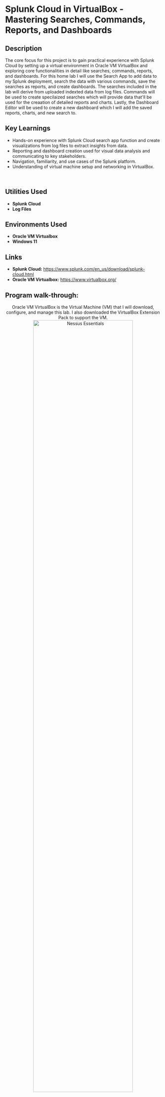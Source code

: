 <h1>Splunk Cloud in VirtualBox - Mastering Searches, Commands, Reports, and Dashboards</h1>

<h2>Description</h2>
The core focus for this project is to gain practical experience with Splunk Cloud by setting up a virtual environment in Oracle VM VirtualBox and exploring core functionalities in detail like searches, commands, reports, and dashboards. For this home lab I will use the Search App to add data to my Splunk deployment, search the data with various commands, save the searches as reports, and create dashboards. The searches included in the lab will derive from uploaded indexted data from log files. Commands will be used to create specilaized searches which will provide data that'll be used for the creaation of detailed reports and charts. Lastly, the Dashboard Editor will be used to create a new dashboard which I will add the saved reports, charts, and new search to. 
<br/>


<h2>Key Learnings</h2>

- Hands-on experience with Splunk Cloud search app function and create visualizations from log files to extract insights from data.
- Reporting and dashboard creation used for visual data analysis and communicating to key stakeholders.
- Navigation, familiarity, and use cases of the Splunk platform.
- Understanding of virtual machine setup and networking in VirtualBox.
<br/>


<h2>Utilities Used</h2>

- <b>Splunk Cloud</b>
- <b>Log Files</b>


<h2>Environments Used </h2>

- <b>Oracle VM Virtualbox</b> 
- <b>Windows 11</b>

<h2>Links</h2>

- <b>Splunk Cloud:</b> https://www.splunk.com/en_us/download/splunk-cloud.html
- <b>Oracle VM Virtualbox:</b> https://www.virtualbox.org/


<h2>Program walk-through:</h2>

<p align="center">
Oracle VM VirtualBox is the Virtual Machine (VM) that I will download, configure, and manage this lab. I also downloaded the VirtualBox Extension Pack to support the VM. <br/>
<img src="https://imgur.com/OeSOJfK.png" height="80%" width="80%" alt="Nessus Essentials"/> 
<br />
<br />
Downloaded Windows Server 2022 ISO and installed it to the VM. The reason for the server is to handle the organizational IT administrative related activities including user and device management, enterprise software file and storage management, etc.  <br/>
<img src="https://imgur.com/y7NeEIw.png" height="80%" width="80%" alt="Nessus Essentials"/>
<br />
<br />
As a requirement for the virtual machine, I must install an Operating System. I chose to install Windows 11. <br/>
<img src="https://imgur.com/mQbQbGG.png" height="80%" width="80%" alt="Nessus Essentials"/>
<br />
<br /> 
Once the VM is created and Windows 2022 is installed, the next step is to configure the IP settings. For this an internal NIC was created separate from the public facing internet (my home router). The IP for the internal NIC was set as 172.16.0.1, subnet mask of 255.255.255.0, and a DNS as 127.0.0.1.  <br/>
<img src="https://imgur.com/r4Wt8FY.png" height="80%" width="80%" alt="Nessus Essentials"/>
<br />
<br />
Now that the network is configured, I then installed Active Directory Domain Services (AD DS) and created a domain. Using the Server Manager, I selected the server in which I was going to install AD. The Fully Qualified Domain Name (FQDN) was set to ‘mydomain.com'.  <br/>
<img src="https://imgur.com/BOOwk3y.png" height="80%" width="80%" alt="Nessus Essentials"/>
<img src="https://imgur.com/ELJmJHc.png" height="80%" width="80%" alt="Nessus Essentials"/>
<br />
<br />
Next I created a dedicated domain admin account. This was done by creating an Organizational Unit (OU), which I named ‘Admin’, then creating a user to add to the Admin OU. For the purpose of this lab, the password policy was set to Password never expires. Once the user was successfully created, it was then added to the Domain Admins group. Finally, to ensure that the user was successfully created I logged into windows using credentials of the newly created user. <br/>
<img src="https://imgur.com/AQGZJn4.png" height="80%" width="80%" alt="Nessus Essentials"/>
<img src="https://imgur.com/I4vWPQB.png" height="80%" width="80%" alt="Nessus Essentials"/>
<img src="https://imgur.com/0P3qeaA.png" height="80%" width="80%" alt="Nessus Essentials"/>
<img src="https://imgur.com/rg1M70h.png" height="80%" width="80%" alt="Nessus Essentials"/>
<img src="https://imgur.com/37uVYKg.png" height="80%" width="80%" alt="Nessus Essentials"/>
<img src="https://imgur.com/1Svj0cg.png" height="80%" width="80%" alt="Nessus Essentials"/>
<br />
<br />
To allow the soon to be created Client to have access to be on the private virtual network and still be able to access the internet through the domain controller I installed the Remote Access Server (RAS) and Network Address Translation (NAT) through the Server Manager. The steps were as followed: Select Remote Access, add routing, selected Network Address Translation (NAT), and selected to use the previously configured IP addresses. <br/>
<img src="https://imgur.com/VF5Pk2R.png" height="80%" width="80%" alt="Nessus Essentials"/>
<img src="https://imgur.com/laLmN9a.png" height="80%" width="80%" alt="Nessus Essentials"/>
<img src="https://imgur.com/kmzXbSH.png" height="80%" width="80%" alt="Nessus Essentials"/>
<img src="https://imgur.com/NcYvzoM.png" height="80%" width="80%" alt="Nessus Essentials"/>
<br />
<br />
The next step is to Setup DHCP Server on the domain controller which will allow computers/ client computers on the network to automatically get their IP Address on the internal network. The steps were as followed: select DHCP Server, set a new scope which included an IP range of 172.16.0.100 – 172.16.0.200, a length of 24, and a subnet mask of 255.255.255.0. A Lease Duration was set to 8 days. The new scope was then successfully created. <br/>
<img src="https://imgur.com/etcPtVl.png" height="80%" width="80%" alt="Nessus Essentials"/>
<img src="https://imgur.com/FBFBJw4.png" height="80%" width="80%" alt="Nessus Essentials"/>
<img src="https://imgur.com/AU1zc9H.png" height="80%" width="80%" alt="Nessus Essentials"/>
<img src="https://imgur.com/VpMgj1X.png" height="80%" width="80%" alt="Nessus Essentials"/>
<img src="https://imgur.com/ZW8DpVZ.png" height="80%" width="80%" alt="Nessus Essentials"/>
<br />
<br />
A PowerShell Script was used to create 1,052 users to add to Active Directory. A PowerShell script was created to set the password for all 1,052 users to ‘Password1’ and retrieve the list of users from a .txt file that was created. Furthermore, a loop script was used to format the first name, last name, and username for each user. To bypass the security feature in PowerShell I had to unrestrict the security policy. The script was then run to add the users to Active Directory. <br/>
<img src="https://imgur.com/PuoRSJC.png" height="80%" width="80%" alt="Nessus Essentials"/>
<img src="https://imgur.com/Pt4vuBy.png" height="80%" width="80%" alt="Nessus Essentials"/>
<img src="https://imgur.com/Ky3j4Bo.png" height="80%" width="80%" alt="Nessus Essentials"/>
<br />
<br />
To verify that all users were added to Active Directory, I opened the created ‘_USERS’ Organizational Unit. All users were successfully added. <br/>
<img src="https://imgur.com/Z5HDcJT.png" height="80%" width="80%" alt="Nessus Essentials"/>
<br />
<br />
A separate VM was created and configured for the Client in which Windows 11 Pro was installed. This VM will be used to connect to the domain. During the installation of Windows 11, there was an error in need of troubleshooting. To troubleshoot this error, I opened the Registry Editor from the command line window, created a new key and named it ‘LabConfig’ for the local machine then create four new DWORD (32-bit) Values; Bypass BypassTPMCheck, BypassCPUCheck, BypassRAMCheck, and BypassSecureBootCheck. The troubleshoot was successful, and I was then able to finish installing Windows 11 to the VM.  <br/>
<img src="https://imgur.com/XvcbwJc.png" height="80%" width="80%" alt="Nessus Essentials"/> 
<img src="https://imgur.com/opAuQ9m.png" height="80%" width="80%" alt="Nessus Essentials"/>
<img src="https://imgur.com/T19k2lR.png" height="80%" width="80%" alt="Nessus Essentials"/>
<img src="https://imgur.com/71K3NRo.png" height="80%" width="80%" alt="Nessus Essentials"/>
<img src="https://imgur.com/mh8Vzvp.png" height="80%" width="80%" alt="Nessus Essentials"/>
<img src="https://imgur.com/dUB6nN4.png" height="80%" width="80%" alt="Nessus Essentials"/>
<img src="https://imgur.com/5ZNxwzS.png" height="80%" width="80%" alt="Nessus Essentials"/>
<br />
<br />
Next, I verified that the IP configuration is correct and I’m able to ping something on the internet to verify that DNS Server is working. I was able to successfully ping both, www.google.com and also the domain I created. <br/>
<img src="https://imgur.com/2XlTiEX.png" height="80%" width="80%" alt="Nessus Essentials"/>
<img src="https://imgur.com/z9yekyf.png" height="80%" width="80%" alt="Nessus Essentials"/> 
<img src="https://imgur.com/v4s2lXG.png" height="80%" width="80%" alt="Nessus Essentials"/>
<br/>
<br/>
Next, I changed the default hostname from DESKTOP-LTUV7 to Client1 and added Client1 to the domain (mydomain.com). <br/>
<img src="https://imgur.com/2i1sl46.png" height="80%" width="80%" alt="Nessus Essentials"/> 
<img src="https://imgur.com/qtXqGVO.png" height="80%" width="80%" alt="Nessus Essentials"/>
<br />
<br />
I then logged back into the Server Manager and verified that the client computer (Client1) that I created was added to the domain and I’m able to login to the client computer with a created account. Using the Windows 11 VM (Client 1), I then attempted to login with the created user ‘astuart’ using the created credentials. The login attempt was successful. <br />
<img src="https://imgur.com/CNt6ht1.png" height="80%" width="80%" alt="Nessus Essentials"/>
<img src="https://imgur.com/iFsRsgl.png" height="80%" width="80%" alt="Nessus Essentials"/> 
<img src="https://imgur.com/ZopQzGu.png" height="80%" width="80%" alt="Nessus Essentials"/>
<br />
<br />
</p>
